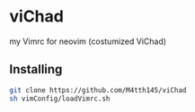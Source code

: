 # viChad
my Vimrc for neovim (costumized ViChad)

## Installing 
```bash
git clone https://github.com/M4tth145/viChad
sh vimConfig/loadVimrc.sh
```
[^1]: downloads the repository
[^2]: installs the config to your Vim source-code-editor
[^3]: To check before executing any shell script check, what it does.
